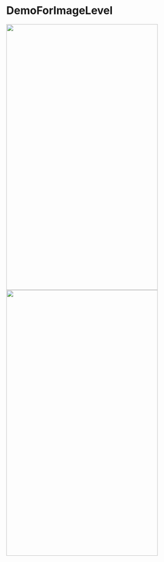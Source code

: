# DemoForImageLevel

<p>
<img src="https://user-images.githubusercontent.com/28338493/40975758-9c7a003e-68e9-11e8-860c-7f7ba82e8c87.png" width="400" height="700"/>
<img src="https://user-images.githubusercontent.com/28338493/40975759-9dafe446-68e9-11e8-9e93-d709c43aadfb.png" width="400" height="700"/>
</p>
